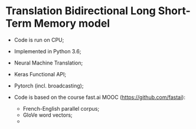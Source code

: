 # Translation Bidirectional Long Short-Term Memory model 
- Code is run on CPU;
- Implemented in Python 3.6; 
- Neural Machine Translation;

- Keras Functional API; 
- Pytorch (incl. broadcasting);

- Code is based on the course fast.ai MOOC (https://github.com/fastai):
    - French-English parallel corpus;
    - GloVe word vectors;
    - 
